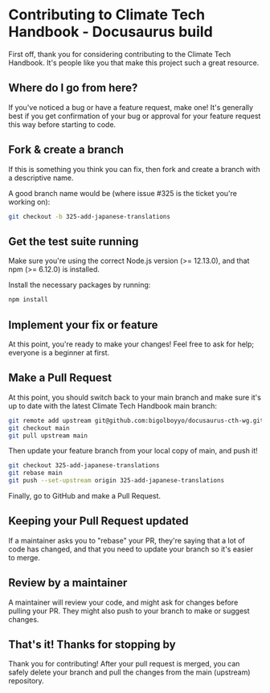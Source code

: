 # Contributing to Climate Tech Handbook - Docusaurus build

First off, thank you for considering contributing to the Climate Tech Handbook. It's people like you that make this project such a great resource.

## Where do I go from here?

If you've noticed a bug or have a feature request, make one! It's generally best if you get confirmation of your bug or approval for your feature request this way before starting to code.

## Fork & create a branch

If this is something you think you can fix, then fork and create a branch with a descriptive name.

A good branch name would be (where issue #325 is the ticket you're working on):

```bash
git checkout -b 325-add-japanese-translations
```

## Get the test suite running

Make sure you're using the correct Node.js version (>= 12.13.0), and that npm (>= 6.12.0) is installed.

Install the necessary packages by running:

```bash
npm install
```

## Implement your fix or feature

At this point, you're ready to make your changes! Feel free to ask for help; everyone is a beginner at first.

## Make a Pull Request

At this point, you should switch back to your main branch and make sure it's up to date with the latest Climate Tech Handbook main branch:

```bash
git remote add upstream git@github.com:bigolboyyo/docusaurus-cth-wg.git
git checkout main
git pull upstream main
```

Then update your feature branch from your local copy of main, and push it!

```bash
git checkout 325-add-japanese-translations
git rebase main
git push --set-upstream origin 325-add-japanese-translations
```

Finally, go to GitHub and make a Pull Request.

## Keeping your Pull Request updated

If a maintainer asks you to "rebase" your PR, they're saying that a lot of code has changed, and that you need to update your branch so it's easier to merge.

## Review by a maintainer

A maintainer will review your code, and might ask for changes before pulling your PR. They might also push to your branch to make or suggest changes.

## That's it! Thanks for stopping by

Thank you for contributing! After your pull request is merged, you can safely delete your branch and pull the changes from the main (upstream) repository.
